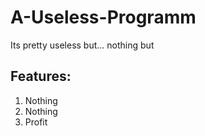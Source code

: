 # A-Useless-Programm
Its pretty useless but... nothing but 

Features:
---------------------------------------------
1. Nothing
2. Nothing
3. Profit
